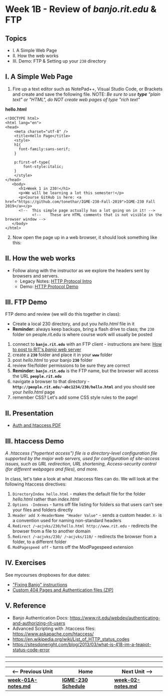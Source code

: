 # Week 1B - Review of *banjo.rit.edu* & FTP

## Topics
- I. A Simple Web Page
- II. How the web works
- III. Demo: FTP & Setting up your `230` directory


## I. A Simple Web Page

1) Fire up a text editor such as NotePad++, Visual Studio Code, or Brackets and create and save the following file. NOTE: *Be sure to use **type** "plain text" or "HTML", do NOT create web pages of type "rich text"*

**hello.html**
```
<!DOCTYPE html>
<html lang="en">
<head>
	<meta charset="utf-8" />
	<title>Hello Page</title>
	<style>
	h1{
	  font-family:sans-serif;
	}
	
	p:first-of-type{
		font-style:italic;
	}
	</style>
</head>
   <body>
      <h1>Week 1 in 230!</h1>
      <p>We will be learning a lot this semester!</p>
      <p>Course GitHub is here: <a href="https://github.com/tonethar/IGME-230-Fall-2019">IGME-230 Fall 2019</a></p>
      <!-- 	This simple page actually has a lot going on in it! -->
			<!-- 	These are HTML comments that is not visible in the browser window -->
   </body>
</html>
```

2) Now open the page up in a web browser, it should look something like this:



## II. How the web works
- Follow along with the instructor as we explore the headers sent by browsers and servers.
    - Legacy Notes: [HTTP Protocol Intro](https://github.com/tonethar/IGME-235-Shared/blob/master/notes/http-protocol-intro.md)
    - Demo: [HTTP Protocol Demo](https://github.com/tonethar/IGME-235-Shared/blob/master/notes/http-protocol-demo.md)

## III. FTP Demo
FTP demo and review (we will do this together in class):
   - Create a local 230 directory, and put you *hello.html* file in it
   - **Reminder:** always keep backups, bring a flash drive to class; the `230` folder on people.rit.edu is where course work will usually be posted


 
1. connect to **`banjo.rit.edu`** with an FTP client - instructions are here: [How to post to RIT's *banjo* web server](https://github.com/tonethar/IGME-230-Master/tree/master/notes/posting-to-banjo.md)
1. create a **`230`** folder and place it in your **`www`** folder
1. post *hello.html* to your banjo **`230`** folder
1. review file/folder permissions to be sure they are correct
1. **Reminder:** **`banjo.rit.edu`** is the FTP name, but the browser will access the URL **`people.rit.edu`**
1. navigate a browser to that directory - **`http://people.rit.edu/~abc1234/230/hello.html`** and you should see your *hello.html* page
1. remember CSS? Let's add some CSS style rules to the page!

## II. Presentation
- [Auth and htaccess PDF](https://github.com/tonethar/IGME-230-Master/tree/master/docs/Auth-and-htaccess.pdf)

## III. htaccess Demo
*A .htaccess ("hypertext access") file is a directory-level configuration file supported by the major web servers, used for configuration of site-access issues, such as URL redirection, URL shortening, Access-security control (for different webpages and files), and more.*

In class, let's take a look at what .htaccess files can do. We will look at the following htaccess directives:

1. `DirectoryIndex hello.html` - makes the default file for the folder *hello.html* rather than *index.html*
2. `Options -Indexes` - turns off file listing for folders so that users can't see your files and folders directly
3. `Header add X-HeaderName "Header Value"` - sends a custom header. `X-` is a convention used for naming non-standard headers
4. `Redirect /~acjvks/230/hello.html http://www.rit.edu` - redirects the browser from a file to another domain
5. `Redirect /~acjvks/230/ /~acjvks/110/` - redirects the browser from a folder, to a different folder
6. `ModPagespeed off` - turns off the ModPagespeed extension

## IV. Exercises
See mycourses dropboxes for due dates:
- ["Fixing Banjo" instructions](https://github.com/tonethar/IGME-230-Master/tree/master/exercises/week-1/Fixing-Banjo.md)
- [Custom 404 Pages and Authentication files (ZIP)](https://github.com/tonethar/IGME-230-Master/tree/master/exercises/week-1/Custom_404_Auth_start.zip)

## V. Reference
- Banjo Authentication Docs: https://www.rit.edu/webdev/authenticating-and-authorizing-rit-users
- Advanced Scripting with .htaccess files: https://www.askapache.com/htaccess/
- https://en.wikipedia.org/wiki/List_of_HTTP_status_codes
- https://sitesdoneright.com/blog/2013/03/what-is-418-im-a-teapot-status-code-error

<hr><hr>

| <-- Previous Unit | Home | Next Unit -->
| --- | --- | --- 
| [**week-01A-notes.md**](week-01A-notes.md)     |  [**IGME-230 Schedule**](../schedule.md) | [**week-02-notes.md**](week-02-notes.md)









